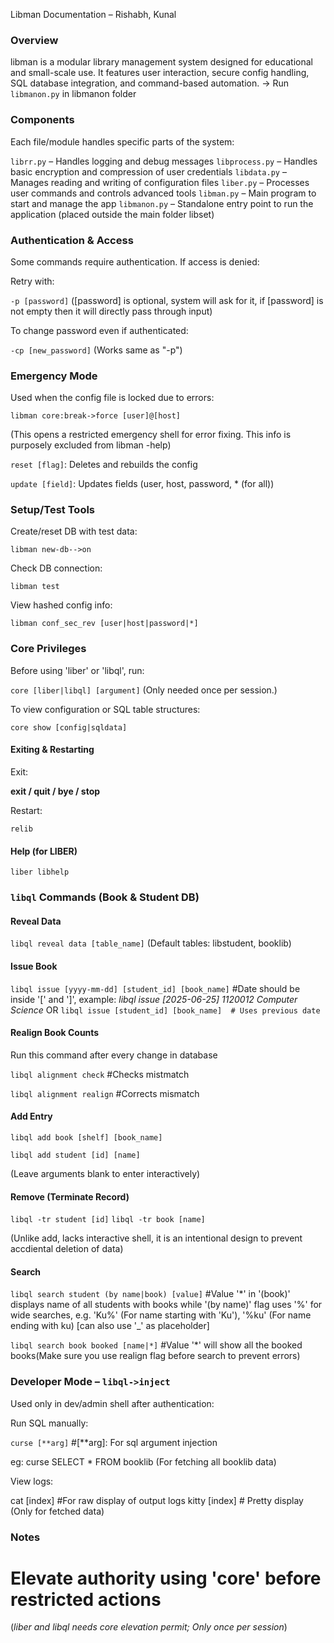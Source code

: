 Libman Documentation – Rishabh, Kunal

### Overview

libman is a modular library management system designed for educational and small-scale use. It features user interaction, secure config handling, SQL database integration, and command-based automation.
-> Run `libmanon.py` in libmanon folder

### Components

Each file/module handles specific parts of the system:

 `librr.py` – Handles logging and debug messages
 `libprocess.py` – Handles basic encryption and compression of user credentials
 `libdata.py` – Manages reading and writing of configuration files
 `liber.py` – Processes user commands and controls advanced tools
 `libman.py` – Main program to start and manage the app
 `libmanon.py` – Standalone entry point to run the application (placed outside the main folder libset)

### Authentication & Access

Some commands require authentication. If access is denied:

 Retry with:

  `-p [password]`
  ([password] is optional, system will ask for it, if [password] is not empty then it will directly pass through input)

 To change password even if authenticated:

  `-cp [new_password]`
  (Works same as "-p")

### Emergency Mode

Used when the config file is locked due to errors:

`libman core:break->force [user]@[host]`

(This opens a restricted emergency shell for error fixing. This info is purposely excluded from libman -help)

 `reset [flag]`: Deletes and rebuilds the config
 
 `update [field]`: Updates fields (user, host, password, * (for all))

### Setup/Test Tools

Create/reset DB with test data:

  `libman new-db-->on`

Check DB connection:

  `libman test`

View hashed config info:


  `libman conf_sec_rev [user|host|password|*]`


### Core Privileges

Before using 'liber' or 'libql', run:

`core [liber|libql] [argument]`
(Only needed once per session.)

To view configuration or SQL table structures:

`core show [config|sqldata]`

#### Exiting & Restarting

Exit:

  **exit / quit / bye / stop**

Restart:

  `relib`

#### Help (for LIBER)

`liber libhelp`


### `libql` Commands (Book & Student DB)

#### Reveal Data

`libql reveal data [table_name]`
(Default tables: libstudent, booklib)

#### Issue Book

`libql issue [yyyy-mm-dd] [student_id] [book_name]` #Date should be inside '[' and ']', example: *libql issue [2025-06-25] 1120012 Computer Science*
                       OR
`libql issue [student_id] [book_name]  # Uses previous date`

#### Realign Book Counts
Run this command after every change in database

`libql alignment check` #Checks mistmatch

`libql alignment realign` #Corrects mismatch

#### Add Entry

`libql add book [shelf] [book_name]`

`libql add student [id] [name]`

(Leave arguments blank to enter interactively)

#### Remove (Terminate Record)

`libql -tr student [id]`
`libql -tr book [name]`

(Unlike add, lacks interactive shell, it is an intentional design to prevent accdiental deletion of data)

#### Search

`libql search student (by name|book) [value]` #Value '*' in '(book)' displays name of all students with books while '(by name)' flag uses '%' for wide searches, e.g. 'Ku%' (For name starting with 'Ku'), '%ku' (For name ending with ku) [can also use '_' as placeholder]

`libql search book booked [name|*]` #Value '*' will show all the booked books(Make sure you use realign flag before search to prevent errors)


### Developer Mode – `libql->inject`

Used only in dev/admin shell after authentication:

 Run SQL manually:

 `curse [**arg]` #[**arg]: For sql argument injection
 
  eg: curse SELECT * FROM booklib
  (For fetching all booklib data)
  
 View logs:

  cat [index] #For raw display of output logs
  kitty [index]  # Pretty display (Only for fetched data)

### Notes

 # Elevate authority using 'core' before restricted actions
 (*liber and libql needs core elevation permit; Only once per session*)

